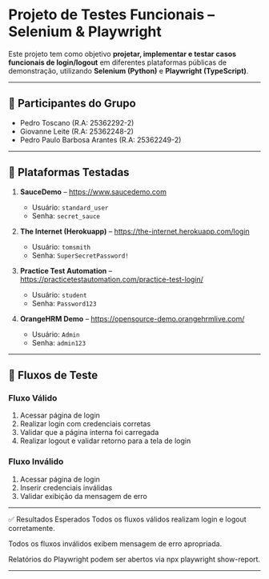 # Projeto de Testes Funcionais – Selenium & Playwright

Este projeto tem como objetivo **projetar, implementar e testar casos funcionais de login/logout** em diferentes plataformas públicas de demonstração, utilizando **Selenium (Python)** e **Playwright (TypeScript)**.

---

## 👥 Participantes do Grupo
- Pedro Toscano  (R.A:  25362292-2)
- Giovanne Leite  (R.A: 25362248-2)
- Pedro Paulo Barbosa Arantes  (R.A: 25362249-2) 

---

## 📌 Plataformas Testadas
1. **SauceDemo** – https://www.saucedemo.com  
   - Usuário: `standard_user`  
   - Senha: `secret_sauce`  

2. **The Internet (Herokuapp)** – https://the-internet.herokuapp.com/login  
   - Usuário: `tomsmith`  
   - Senha: `SuperSecretPassword!`  

3. **Practice Test Automation** – https://practicetestautomation.com/practice-test-login/  
   - Usuário: `student`  
   - Senha: `Password123`  

4. **OrangeHRM Demo** – https://opensource-demo.orangehrmlive.com/  
   - Usuário: `Admin`  
   - Senha: `admin123`  

---

## 🎯 Fluxos de Teste

### Fluxo Válido
1. Acessar página de login  
2. Realizar login com credenciais corretas  
3. Validar que a página interna foi carregada  
4. Realizar logout e validar retorno para a tela de login  

### Fluxo Inválido
1. Acessar página de login  
2. Inserir credenciais inválidas  
3. Validar exibição da mensagem de erro  

---

✅ Resultados Esperados
Todos os fluxos válidos realizam login e logout corretamente.

Todos os fluxos inválidos exibem mensagem de erro apropriada.

Relatórios do Playwright podem ser abertos via npx playwright show-report.

---
